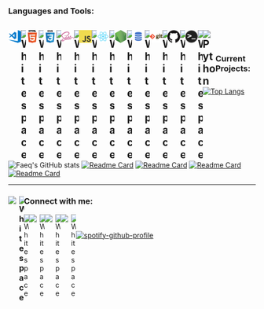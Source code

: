 ### Languages and Tools:

<img align="left" alt="Visual Studio Code" width="26px" src="https://raw.githubusercontent.com/github/explore/80688e429a7d4ef2fca1e82350fe8e3517d3494d/topics/visual-studio-code/visual-studio-code.png" /><img align="left" alt="Whitespace" width="10px" src="https://telemediabroadcasting.com/wp-content/uploads/2016/03/WhiteBackground.jpg" /><img align="left" alt="HTML5" width="26px" src="https://raw.githubusercontent.com/github/explore/80688e429a7d4ef2fca1e82350fe8e3517d3494d/topics/html/html.png" /><img align="left" alt="Whitespace" width="10px" src="https://telemediabroadcasting.com/wp-content/uploads/2016/03/WhiteBackground.jpg" /><img align="left" alt="CSS3" width="26px" src="https://raw.githubusercontent.com/github/explore/80688e429a7d4ef2fca1e82350fe8e3517d3494d/topics/css/css.png" /><img align="left" alt="Whitespace" width="10px" src="https://telemediabroadcasting.com/wp-content/uploads/2016/03/WhiteBackground.jpg" /><img align="left" alt="Sass" width="26px" src="https://raw.githubusercontent.com/github/explore/80688e429a7d4ef2fca1e82350fe8e3517d3494d/topics/sass/sass.png" /><img align="left" alt="Whitespace" width="10px" src="https://telemediabroadcasting.com/wp-content/uploads/2016/03/WhiteBackground.jpg" /><img align="left" alt="JavaScript" width="26px" src="https://raw.githubusercontent.com/github/explore/80688e429a7d4ef2fca1e82350fe8e3517d3494d/topics/javascript/javascript.png" /><img align="left" alt="Whitespace" width="10px" src="https://telemediabroadcasting.com/wp-content/uploads/2016/03/WhiteBackground.jpg" /><img align="left" alt="React" width="26px" src="https://raw.githubusercontent.com/github/explore/80688e429a7d4ef2fca1e82350fe8e3517d3494d/topics/react/react.png" /><img align="left" alt="Whitespace" width="10px" src="https://telemediabroadcasting.com/wp-content/uploads/2016/03/WhiteBackground.jpg" /><img align="left" alt="Node.js" width="26px" src="https://raw.githubusercontent.com/github/explore/80688e429a7d4ef2fca1e82350fe8e3517d3494d/topics/nodejs/nodejs.png" /><img align="left" alt="Whitespace" width="10px" src="https://telemediabroadcasting.com/wp-content/uploads/2016/03/WhiteBackground.jpg" /><img align="left" alt="SQL" width="26px" src="https://raw.githubusercontent.com/github/explore/80688e429a7d4ef2fca1e82350fe8e3517d3494d/topics/sql/sql.png" /><img align="left" alt="Whitespace" width="10px" src="https://telemediabroadcasting.com/wp-content/uploads/2016/03/WhiteBackground.jpg" /><img align="left" alt="Git" width="26px" src="https://raw.githubusercontent.com/github/explore/80688e429a7d4ef2fca1e82350fe8e3517d3494d/topics/git/git.png" /><img align="left" alt="Whitespace" width="10px" src="https://telemediabroadcasting.com/wp-content/uploads/2016/03/WhiteBackground.jpg" /><img align="left" alt="GitHub" width="26px" src="https://raw.githubusercontent.com/github/explore/78df643247d429f6cc873026c0622819ad797942/topics/github/github.png" /><img align="left" alt="Whitespace" width="10px" src="https://telemediabroadcasting.com/wp-content/uploads/2016/03/WhiteBackground.jpg" /><img align="left" alt="Terminal" width="26px" src="https://raw.githubusercontent.com/github/explore/80688e429a7d4ef2fca1e82350fe8e3517d3494d/topics/terminal/terminal.png" /><img align="left" alt="Whitespace" width="10px" src="https://telemediabroadcasting.com/wp-content/uploads/2016/03/WhiteBackground.jpg" /><img align="left" alt="Python" width="26px" src="https://th.bing.com/th/id/OIP.N4UzEAB1YnVpwxSDF_2pKwAAAA?pid=ImgDet&rs=1" />
<br />
---
### Current Projects:

[![Top Langs](https://github-readme-stats.vercel.app/api/top-langs/?username=Faeq-F)](https://github.com/Faeq-F/github-readme-stats) ![Faeq's GitHub stats](https://github-readme-stats.vercel.app/api?username=Faeq-F&show_icons=true)
[![Readme Card](https://github-readme-stats.vercel.app/api/pin/?username=Faeq-F&repo=Quokka)](https://github.com/Faeq-F/Quokka) [![Readme Card](https://github-readme-stats.vercel.app/api/pin/?username=Faeq-F&repo=Portable-Application-Launcher)](https://github.com/Faeq-F/Portable-Application-Launcher) [![Readme Card](https://github-readme-stats.vercel.app/api/pin/?username=Faeq-F&repo=Gideon)](https://github.com/Faeq-F/Gideon) [![Readme Card](https://github-readme-stats.vercel.app/api/pin/?username=Faeq-F&repo=MinimalBrowser)](https://github.com/Faeq-F/MinimalBrowser)

---

### Connect with me:[<img align="left" width="22px" src="https://th.bing.com/th/id/R.77cd1cba6ee8c0853c39e135bf0e0a43?rik=n3Pk%2f3%2f2Zf42mw&riu=http%3a%2f%2fcdn.onlinewebfonts.com%2fsvg%2fdownload_534267.png&ehk=g%2b31x%2b4h91LtLoU5Wc2a641UChHRlrZMupg5u7qfLc0%3d&risl=&pid=ImgRaw" />][pr]<img align="left" alt="Whitespace" width="10px" src="https://telemediabroadcasting.com/wp-content/uploads/2016/03/WhiteBackground.jpg" /> 
<img align="left" alt="Whitespace" width="10px" src="https://telemediabroadcasting.com/wp-content/uploads/2016/03/WhiteBackground.jpg" />[<img align="left" width="22px" src="https://cdn.jsdelivr.net/npm/simple-icons@v3/icons/linkedin.svg" />][linkedin]<img align="left" alt="Whitespace" width="10px" src="https://telemediabroadcasting.com/wp-content/uploads/2016/03/WhiteBackground.jpg" />

[<img align="left" width="22px" src="https://cdn.jsdelivr.net/npm/simple-icons@v3/icons/twitter.svg" />][twitter]<img align="left" alt="Whitespace" width="10px" src="https://telemediabroadcasting.com/wp-content/uploads/2016/03/WhiteBackground.jpg" />

[<img align="left" width="22px" src="https://cdn.jsdelivr.net/npm/simple-icons@v3/icons/instagram.svg" />][instagram] <img align="left" alt="Whitespace" width="10px" src="https://telemediabroadcasting.com/wp-content/uploads/2016/03/WhiteBackground.jpg" />
<br />
<br />
[![spotify-github-profile](https://spotify-github-profile.vercel.app/api/view?uid=faeqfaisal&cover_image=false&theme=default)](https://spotify-github-profile.vercel.app/api/view?uid=faeqfaisal&redirect=true)

[twitter]: https://twitter.com/Mx_Faeq
[instagram]: https://instagram.com/faeq._
[linkedin]: www.linkedin.com/in/faeq
[pr]: https://en.pronouns.page/@faeq
